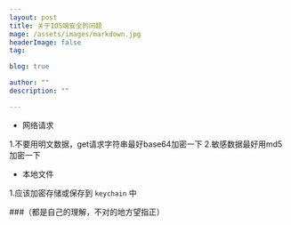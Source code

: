 ```yaml
---
layout: post
title: 关于IOS端安全的问题
mage: /assets/images/markdown.jpg
headerImage: false
tag:

blog: true

author: ""
description: ""

---
```


* 网络请求

1.不要用明文数据，get请求字符串最好base64加密一下
2.敏感数据最好用md5加密一下

* 本地文件

1.应该加密存储或保存到 `keychain` 中

###（都是自己的理解，不对的地方望指正）